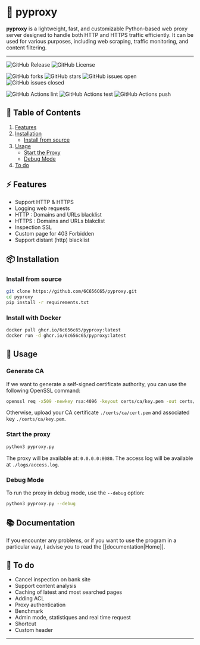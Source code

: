 # 🚀 pyproxy
**pyproxy** is a lightweight, fast, and customizable Python-based web proxy server designed to handle both HTTP and HTTPS traffic efficiently. It can be used for various purposes, including web scraping, traffic monitoring, and content filtering.

---

![GitHub Release](https://img.shields.io/github/v/release/6C656C65/pyproxy)
![GitHub License](https://img.shields.io/github/license/6C656C65/pyproxy)

![GitHub forks](https://img.shields.io/github/forks/6C656C65/pyproxy)
![GitHub stars](https://img.shields.io/github/stars/6C656C65/pyproxy)
![GitHub issues open](https://img.shields.io/issues/stars/6C656C65/pyproxy)
![GitHub issues closed](https://img.shields.io/issues-closed/stars/6C656C65/pyproxy)

![GitHub Actions lint](https://img.shields.io/github/actions/workflow/status/6C656C65/pyproxy/pylint.yml)
![GitHub Actions test](https://img.shields.io/github/actions/workflow/status/6C656C65/pyproxy/unittest.yml)
![GitHub Actions push](https://img.shields.io/github/actions/workflow/status/6C656C65/pyproxy/docker-images.yml)

## 📑 **Table of Contents**

1. [Features](#-features)
2. [Installation](#-installation)
   - [Install from source](#install-from-source)
3. [Usage](#-usage)
   - [Start the Proxy](#start-the-proxy)
   - [Debug Mode](#debug-mode)
4. [To do](#-to-do)

## ⚡ **Features**

- Support HTTP & HTTPS
- Logging web requests
- HTTP : Domains and URLs blacklist
- HTTPS : Domains and URLs blakclist
- Inspection SSL
- Custom page for 403 Forbidden
- Support distant (http) blacklist

## 📦 **Installation**

### Install from source
```bash
git clone https://github.com/6C656C65/pyproxy.git
cd pyproxy
pip install -r requirements.txt
```

### Install with Docker
```bash
docker pull ghcr.io/6c656c65/pyproxy:latest
docker run -d ghcr.io/6c656c65/pyproxy:latest
```

## 🚀 **Usage**

### Generate CA
If we want to generate a self-signed certificate authority, you can use the following OpenSSL command:
```bash
openssl req -x509 -newkey rsa:4096 -keyout certs/ca/key.pem -out certs/ca/cert.pem -days 365 -nodes
```
Otherwise, upload your CA certificate `./certs/ca/cert.pem` and associated key `./certs/ca/key.pem`.

### Start the proxy
```bash
python3 pyproxy.py
```
The proxy will be available at: `0.0.0.0:8080`.
The access log will be available at `./logs/access.log`.

### Debug Mode
To run the proxy in debug mode, use the `--debug` option:
```bash
python3 pyproxy.py --debug
```

## 📚 **Documentation**
If you encounter any problems, or if you want to use the program in a particular way, I advise you to read the [[documentation|Home]].

## 🔧 **To do**

- Cancel inspection on bank site
- Support content analysis
- Caching of latest and most searched pages
- Adding ACL
- Proxy authentication
- Benchmark
- Admin mode, statistiques and real time request
- Shortcut
- Custom header

---